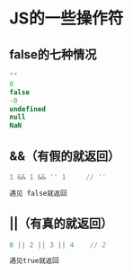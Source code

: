 # JS的一些操作符



## false的七种情况

```javascript
""
0
false
-0
undefined
null
NaN
```

## &&（有假的就返回）

```javascript
1 && 1 && '' 1     // ''

遇见 false就返回
```

## ||（有真的就返回）

```javascript
0 || 2 || 3 || 4    // 2

遇见true就返回
```

